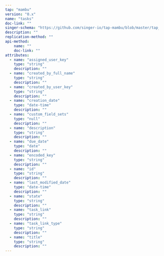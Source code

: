 ```yaml
---
tap: "mambu"
version: "0.x"
name: "tasks"
doc-link: ""
singer-schema: "https://github.com/singer-io/tap-mambu/blob/master/tap_mambu/schemas/tasks.json"
description: ""
replication-method: ""
api-method:
    name: ""
    doc-link: ""
attributes:
  - name: "assigned_user_key"
    type: "string"
    description: ""
  - name: "created_by_full_name"
    type: "string"
    description: ""
  - name: "created_by_user_key"
    type: "string"
    description: ""
  - name: "creation_date"
    type: "date-time"
    description: ""
  - name: "custom_field_sets"
    type: "null"
    description: ""
  - name: "description"
    type: "string"
    description: ""
  - name: "due_date"
    type: "date"
    description: ""
  - name: "encoded_key"
    type: "string"
    description: ""
  - name: "id"
    type: "string"
    description: ""
  - name: "last_modified_date"
    type: "date-time"
    description: ""
  - name: "state"
    type: "string"
    description: ""
  - name: "task_link"
    type: "string"
    description: ""
  - name: "task_link_type"
    type: "string"
    description: ""
  - name: "title"
    type: "string"
    description: ""
---
```

